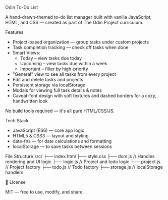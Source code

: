 Odin To-Do List

A hand-drawn-themed to-do list manager built with vanilla JavaScript, HTML, and CSS — created as part of The Odin Project curriculum.

Features
- Project-based organization — group tasks under custom projects
- Task completion tracking — check off tasks when done
- Smart Views:
  - Today – view tasks due today
  - Upcoming – view tasks due within a week
  - Important – filter by high-priority
- "General" view to see all tasks from every project
- Edit and delete tasks and projects
- Persistent storage via localStorage
- Modals for viewing full task details & notes
- Caveat-font design with soft textures and dashed borders for a cozy, handwritten look

No build tools required — it's all pure HTML/CSS/JS.

Tech Stack
- JavaScript (ES6) — core app logic
- HTML5 & CSS3 — layout and styling
- date-fns — for date calculations and formatting
- localStorage — to save tasks between sessions

File Structure
src/
├── index.html
├── style.css
├── dom.js          // Handles rendering and UI logic
├── logic.js        // Project and todo logic
├── project.js      // Project factory
├── todo.js         // Todo factory
├── storage.js      // localStorage handlers

📌 License

MIT — free to use, modify, and share.
